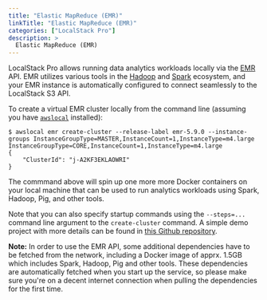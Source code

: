 ```yaml
---
title: "Elastic MapReduce (EMR)"
linkTitle: "Elastic MapReduce (EMR)"
categories: ["LocalStack Pro"]
description: >
  Elastic MapReduce (EMR)
---
```


LocalStack Pro allows running data analytics workloads locally via the [EMR](https://aws.amazon.com/emr) API. EMR utilizes various tools in the [Hadoop](https://hadoop.apache.org/) and [Spark](https://spark.apache.org) ecosystem, and your EMR instance is automatically configured to connect seamlessly to the LocalStack S3 API.

To create a virtual EMR cluster locally from the command line (assuming you have [`awslocal`](https://github.com/localstack/awscli-local) installed):
```
$ awslocal emr create-cluster --release-label emr-5.9.0 --instance-groups InstanceGroupType=MASTER,InstanceCount=1,InstanceType=m4.large InstanceGroupType=CORE,InstanceCount=1,InstanceType=m4.large
{
    "ClusterId": "j-A2KF3EKLAOWRI"
}
```

The commmand above will spin up one more more Docker containers on your local machine that can be used to run analytics workloads using Spark, Hadoop, Pig, and other tools.

Note that you can also specify startup commands using the `--steps=...` command line argument to the `create-cluster` command. A simple demo project with more details can be found in [this Github repository](https://github.com/localstack/localstack-pro-samples/tree/master/emr-hadoop-spark-jobs).

**Note:** In order to use the EMR API, some additional dependencies have to be fetched from the network, including a Docker image of apprx. 1.5GB which includes Spark, Hadoop, Pig and other tools. These dependencies are automatically fetched when you start up the service, so please make sure you're on a decent internet connection when pulling the dependencies for the first time.
